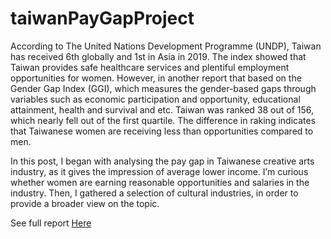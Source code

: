 # taiwanPayGapProject

According to The United Nations Development Programme (UNDP), Taiwan has received 6th globally and 1st in Asia in 2019. The index showed that Taiwan provides safe healthcare services and plentiful employment opportunities for women. However, in another report that based on the Gender Gap Index (GGI), which measures the gender-based gaps through variables such as economic participation and opportunity, educational attainment, health and survival and etc. Taiwan was ranked 38 out of 156, which nearly fell out of the first quartile. The difference in raking indicates that Taiwanese women are receiving less than opportunities compared to men.

In this post, I began with analysing the pay gap in Taiwanese creative arts industry, as it gives the impression of average lower income. I’m curious whether women are earning reasonable opportunities and salaries in the industry. Then, I gathered a selection of cultural industries, in order to provide a broader view on the topic.

See full report <a href="https://helenafang1220.github.io/porfolio_webpage/paygap.html"> Here </a>
